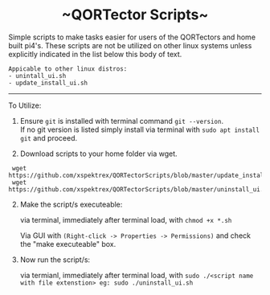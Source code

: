 
<h1 align="center">
~QORTector Scripts~
</h1>

<p>
Simple scripts to make tasks easier for users of the QORTectors and home built pi4's.  These scripts are 
not be utilized on other linux systems unless explicitly indicated in the list below this body of text.
</p>

```
Appicable to other linux distros:
- unintall_ui.sh
- update_install_ui.sh
```
---



To Utilize:

1. Ensure `git` is installed with terminal command `git --version`.  
If no git version is listed simply install via terminal with `sudo apt install git` and proceed.

2. Download scripts to your home folder via wget.

```
 wget https://github.com/xspektrex/QORTectorScripts/blob/master/update_install_ui.sh
 wget https://github.com/xspektrex/QORTectorScripts/blob/master/uninstall_ui.sh
```

2. Make the script/s executeable:

    via terminal, immediately after terminal load, with `chmod +x *.sh`
    
    Via GUI with `(Right-click -> Properties -> Permissions)` and check the "make executeable" box.

3. Now run the script/s:

    via termianl, immediately after terminal load, with `sudo ./<script name with file extenstion> eg: sudo ./uninstall_ui.sh`

